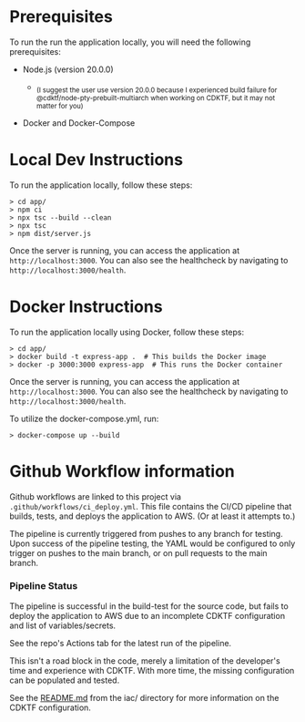 
# Prerequisites
To run the run the application locally, you will need the following prerequisites:
- Node.js (version 20.0.0)
  - <sub>(I suggest the user use version 20.0.0 because I experienced build failure for @cdktf/node-pty-prebuilt-multiarch when working on CDKTF, but it may not matter for you)</sub>

- Docker and Docker-Compose

# Local Dev Instructions
To run the application locally, follow these steps:
```
> cd app/
> npm ci
> npx tsc --build --clean
> npx tsc
> npm dist/server.js
```

Once the server is running, you can access the application at `http://localhost:3000`. You can also see the healthcheck by navigating to `http://localhost:3000/health`.

# Docker Instructions

To run the application locally using Docker, follow these steps:

```
> cd app/
> docker build -t express-app .  # This builds the Docker image
> docker -p 3000:3000 express-app  # This runs the Docker container
```
Once the server is running, you can access the application at `http://localhost:3000`. You can also see the healthcheck by navigating to `http://localhost:3000/health`.

To utilize the docker-compose.yml, run:
```
> docker-compose up --build
```

# Github Workflow information
Github workflows are linked to this project via `.github/workflows/ci_deploy.yml`. This file contains the CI/CD pipeline that builds, tests, and deploys the application to AWS. (Or at least it attempts to.)

The pipeline is currently triggered from pushes to any branch for testing. Upon success of the pipeline testing, the YAML would be configured to only trigger on pushes to the main branch, or on pull requests to the main branch.

### Pipeline Status
The pipeline is successful in the build-test for the source code, but fails to deploy the application to AWS due to an incomplete CDKTF configuration and list of variables/secrets.

See the repo's Actions tab for the latest run of the pipeline.

This isn't a road block in the code, merely a limitation of the developer's time and experience with CDKTF. With more time, the missing configuration can be populated and tested.

See the [README.md](https://github.com/stwilkins/tv-devops-assessment-stwilkins/tree/devops_assessment_dev/iac) from the iac/ directory for more information on the CDKTF configuration.